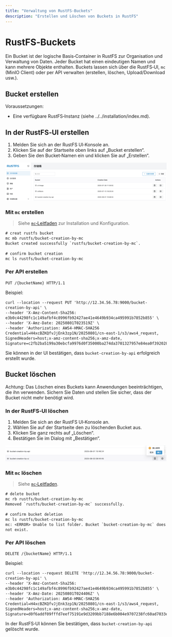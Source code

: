 ```yaml
---
title: "Verwaltung von RustFS‑Buckets"
description: "Erstellen und Löschen von Buckets in RustFS"
---
```


# RustFS‑Buckets

Ein Bucket ist der logische Basis‑Container in RustFS zur Organisation und Verwaltung von Daten. Jeder Bucket hat einen eindeutigen Namen und kann mehrere Objekte enthalten. Buckets lassen sich über die RustFS‑UI, `mc` (MinIO Client) oder per API verwalten (erstellen, löschen, Upload/Download usw.).

## Bucket erstellen

Voraussetzungen:

- Eine verfügbare RustFS‑Instanz (siehe ../../installation/index.md).

## In der RustFS‑UI erstellen

1. Melden Sie sich an der RustFS UI‑Konsole an.
1. Klicken Sie auf der Startseite oben links auf „Bucket erstellen“.
1. Geben Sie den Bucket‑Namen ein und klicken Sie auf „Erstellen“.

![bucket creation](images/bucket-creation-by-ui.png)

### Mit `mc` erstellen

> Siehe [`mc`‑Leitfaden](../mc.md) zur Installation und Konfiguration.

```
# creat rustfs bucket
mc mb rustfs/bucket-creation-by-mc
Bucket created successfully `rustfs/bucket-creation-by-mc`.

# confirm bucket creation
mc ls rustfs/bucket-creation-by-mc
```

### Per API erstellen

```
PUT /{bucketName} HTTP/1.1
```

Beispiel:

```
curl --location --request PUT 'http://12.34.56.78:9000/bucket-creation-by-api' \
--header 'X-Amz-Content-Sha256: e3b0c44298fc1c149afbf4c8996fb92427ae41e4649b934ca495991b7852b855' \
--header 'X-Amz-Date: 20250801T023519Z' \
--header 'Authorization: AWS4-HMAC-SHA256 Credential=H4xcBZKQfvJjEnk3zp1N/20250801/cn-east-1/s3/aws4_request, SignedHeaders=host;x-amz-content-sha256;x-amz-date, Signature=c2fb2ba5199a30ebcfa9976d0f35000ba274da3701327957e84ea0f3920288f2'
```

Sie können in der UI bestätigen, dass `bucket-creation-by-api` erfolgreich erstellt wurde.

## Bucket löschen

Achtung: Das Löschen eines Buckets kann Anwendungen beeinträchtigen, die ihn verwenden. Sichern Sie Daten und stellen Sie sicher, dass der Bucket nicht mehr benötigt wird.

### In der RustFS‑UI löschen

1. Melden Sie sich an der RustFS UI‑Konsole an.
1. Wählen Sie auf der Startseite den zu löschenden Bucket aus.
1. Klicken Sie ganz rechts auf „Löschen“.
1. Bestätigen Sie im Dialog mit „Bestätigen“.

![bucket deletion](images/bucket-deletion-on-ui.png)

### Mit `mc` löschen

> Siehe [`mc`‑Leitfaden](../mc.md).

```
# delete bucket
mc rb rustfs/bucket-creation-by-mc
Removed `rustfs/bucket-creation-by-mc` successfully.

# confirm bucket deletion
mc ls rustfs/bucket-creation-by-mc
mc: <ERROR> Unable to list folder. Bucket `bucket-creation-by-mc` does not exist.
```

### Per API löschen

```
DELETE /{bucketName} HTTP/1.1
```

Beispiel:

```
curl --location --request DELETE 'http://12.34.56.78:9000/bucket-creation-by-api' \
--header 'X-Amz-Content-Sha256: e3b0c44298fc1c149afbf4c8996fb92427ae41e4649b934ca495991b7852b855' \
--header 'X-Amz-Date: 20250801T024406Z' \
--header 'Authorization: AWS4-HMAC-SHA256 Credential=H4xcBZKQfvJjEnk3zp1N/20250801/cn-east-1/s3/aws4_request, SignedHeaders=host;x-amz-content-sha256;x-amz-date, Signature=d0f6addf09fffd7eef75191e9d3209bb7188e6b004e9707238fc60ad7033edae'
```

In der RustFS‑UI können Sie bestätigen, dass `bucket-creation-by-api` gelöscht wurde.